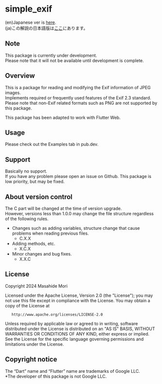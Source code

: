 # simple_exif

(en)Japanese ver is [here](https://github.com/MasahideMori-SimpleAppli/simple_exif/blob/main/README_JA.md).  
(ja)この解説の日本語版は[ここ](https://github.com/MasahideMori-SimpleAppli/simple_exif/blob/main/README_JA.md)にあります。

## Note
This package is currently under development.  
Please note that it will not be available until development is complete.  

## Overview
This is a package for reading and modifying the Exif information of JPEG images.  
Implements required or frequently used features of the Exif 2.3 standard.  
Please note that non-Exif related formats such as PNG are not supported by this package.  

This package has been adapted to work with Flutter Web.

## Usage
Please check out the Examples tab in pub.dev.

## Support
Basically no support.  
If you have any problem please open an issue on Github.
This package is low priority, but may be fixed.

## About version control
The C part will be changed at the time of version upgrade.  
However, versions less than 1.0.0 may change the file structure regardless of the following rules.  
- Changes such as adding variables, structure change that cause problems when reading previous files.
    - C.X.X
- Adding methods, etc.
    - X.C.X
- Minor changes and bug fixes.
    - X.X.C

## License
Copyright 2024 Masahide Mori

Licensed under the Apache License, Version 2.0 (the "License");
you may not use this file except in compliance with the License.
You may obtain a copy of the License at

       http://www.apache.org/licenses/LICENSE-2.0

Unless required by applicable law or agreed to in writing, software
distributed under the License is distributed on an "AS IS" BASIS,
WITHOUT WARRANTIES OR CONDITIONS OF ANY KIND, either express or implied.
See the License for the specific language governing permissions and
limitations under the License.

## Copyright notice
The “Dart” name and “Flutter” name are trademarks of Google LLC.  
*The developer of this package is not Google LLC.